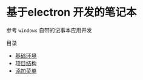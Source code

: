 # 基于electron 开发的笔记本

参考 `windows` 自带的记事本应用开发

目录
- [基础环境](https://github.com/ArcherGrey/electron_notebook/blob/master/docs/1.md)
- [项目结构](https://github.com/ArcherGrey/electron_notebook/blob/master/docs/2.md)
- [添加菜单]()
